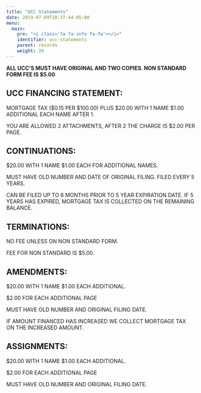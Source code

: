 ```yaml
---
title: "UCC Statements"
date: 2019-07-09T10:37:44-05:00
menu:
  main:
    pre: "<i class='fa fa-info fa-fw'></i>"
    identifier: ucc-statements
    parent: records
    weight: 20
---
```


**ALL UCC'S MUST HAVE ORIGINAL AND TWO COPIES. NON STANDARD FORM
FEE IS $5.00**

## UCC FINANCING STATEMENT:

MORTGAGE TAX ($0.15 PER $100.00) PLUS $20.00 WITH 1 NAME $1.00 ADDITIONAL
EACH NAME AFTER 1.

YOU ARE ALLOWED 2 ATTACHMENTS, AFTER 2 THE CHARGE IS $2.00 PER PAGE.

## CONTINUATIONS:

$20.00 WITH 1 NAME $1.00 EACH FOR ADDITIONAL NAMES.

MUST HAVE OLD NUMBER AND DATE OF ORIGINAL FILING. FILED EVERY 5
YEARS.

CAN BE FILED UP TO 6 MONTHS PRIOR TO 5 YEAR EXPIRATION DATE. IF 5 YEARS
HAS EXPIRED, MORTGAGE TAX IS COLLECTED ON THE REMAINING BALANCE.

## TERMINATIONS:

NO FEE UNLESS ON NON STANDARD FORM.

FEE FOR NON STANDARD IS $5.00.

## AMENDMENTS:

$20.00 WITH 1 NAME $1.00 EACH ADDITIONAL.

$2.00 FOR EACH ADDITIONAL PAGE

MUST HAVE OLD NUMBER AND ORIGINAL FILING DATE.

IF AMOUNT FINANCED HAS INCREASED WE COLLECT MORTGAGE TAX ON THE
INCREASED AMOUNT.

## ASSIGNMENTS:

$20.00 WITH 1 NAME $1.00 EACH ADDITIONAL.

$2.00 FOR EACH ADDITIONAL PAGE

MUST HAVE OLD NUMBER AND ORIGINAL FILING DATE.